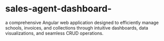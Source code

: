 # sales-agent-dashboard-
a comprehensive Angular web application designed to efficiently manage schools, invoices, and collections through intuitive dashboards, data visualizations, and seamless CRUD operations.
